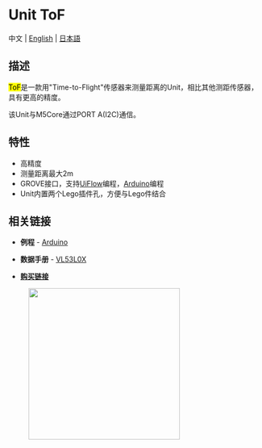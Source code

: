 # Unit ToF

中文 | [English](/en/product_documents/units/unit_tof) | [日本語](ja/product_documents/units/unit_tof)

## 描述

<mark>ToF</mark>是一款用"Time-to-Flight"传感器来测量距离的Unit，相比其他测距传感器，具有更高的精度。

该Unit与M5Core通过PORT A(I2C)通信。

## 特性

-  高精度
-  测量距离最大2m
-  GROVE接口，支持[UiFlow](http://flow.m5stack.com)编程，[Arduino](http://www.arduino.cc)编程
-  Unit内置两个Lego插件孔，方便与Lego件结合

## 相关链接

-  **例程** - [Arduino](https://github.com/m5stack/M5Stack/tree/master/examples/Unit/TOF_VL53L0X)

-  **数据手册** - [VL53L0X](https://pdf1.alldatasheet.com/datasheet-pdf/view/948120/STMICROELECTRONICS/VL53L0X.html)

<!-- -  **[Schematic](zh_CN/file_to_display_null)** -->

-  **[购买链接](https://www.aliexpress.com/store/product/M5Stack-Official-ToF-Unit-VL53L0X-Time-of-Flight-ToF-Laser-Ranging-Sensor-Breakout-Laser-Distance-Sensor/3226069_32949310300.html?spm=a2g1x.12024536.productList_5885013.pic_3)**

<figure>
    <img src="assets/img/product_pics/units/M5GO_Unit_tof.png" height="300" width="300">
</figure>
